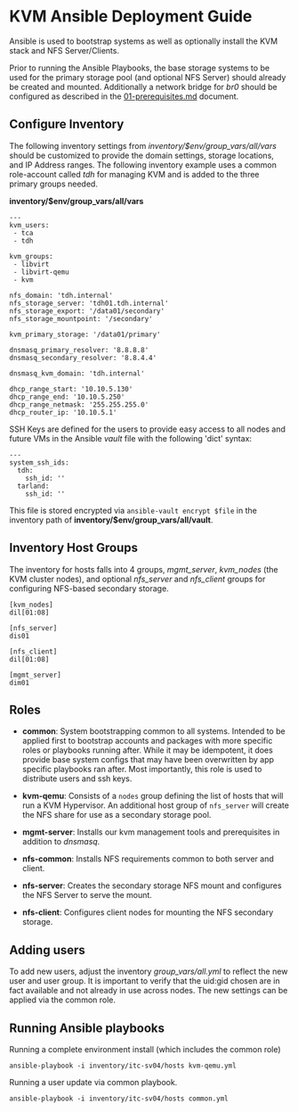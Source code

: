 KVM Ansible Deployment Guide
============================

  Ansible is used to bootstrap systems as well as optionally install the
KVM stack and NFS Server/Clients.

  Prior to running the Ansible Playbooks, the base storage systems to be used for
the primary storage pool (and optional NFS Server) should already be created and
mounted. Additionally a network bridge for *br0* should be configured as
described in the [01-prerequisites.md](docs/01-prerequisites.md) document.

## Configure Inventory

  The following inventory settings from *inventory/$env/group_vars/all/vars*
should be customized to provide the domain settings, storage locations, and IP
Address ranges. The following inventory example uses a common role-account called
*tdh* for managing KVM and is added to the three primary groups needed.

**inventory/$env/group_vars/all/vars**
```
---
kvm_users:
 - tca
 - tdh

kvm_groups:
 - libvirt
 - libvirt-qemu
 - kvm

nfs_domain: 'tdh.internal'
nfs_storage_server: 'tdh01.tdh.internal'
nfs_storage_export: '/data01/secondary'
nfs_storage_mountpoint: '/secondary'

kvm_primary_storage: '/data01/primary'

dnsmasq_primary_resolver: '8.8.8.8'
dnsmasq_secondary_resolver: '8.8.4.4'

dnsmasq_kvm_domain: 'tdh.internal'

dhcp_range_start: '10.10.5.130'
dhcp_range_end: '10.10.5.250'
dhcp_range_netmask: '255.255.255.0'
dhcp_router_ip: '10.10.5.1'
```

SSH Keys are defined for the users to provide easy access to all nodes and
future VMs in the Ansible *vault* file with the following 'dict' syntax:
```
---
system_ssh_ids:
  tdh:
    ssh_id: ''
  tarland:
    ssh_id: ''
```

This file is stored encrypted via `ansible-vault encrypt $file` in the
inventory path of **inventory/$env/group_vars/all/vault**.

## Inventory Host Groups

The inventory for hosts falls into 4 groups, *mgmt_server*, *kvm_nodes*
(the KVM cluster nodes), and optional *nfs_server* and *nfs_client* groups for
configuring NFS-based secondary storage.
```
[kvm_nodes]
dil[01:08]

[nfs_server]
dis01

[nfs_client]
dil[01:08]

[mgmt_server]
dim01
```

## Roles

- **common**:  System bootstrapping common to all systems. Intended to be
  applied first to bootstrap accounts and packages with more specific roles
  or playbooks running after. While it may be idempotent, it does provide base
  system configs that may have been overwritten by app specific playbooks ran
  after. Most importantly, this role is used to distribute users and ssh keys.

- **kvm-qemu**: Consists of a `nodes` group defining the list of hosts that
  will run a KVM Hypervisor. An additional host group of `nfs_server` will
  create the NFS share for use as a secondary storage pool.

- **mgmt-server**: Installs our kvm management tools and prerequisites in
  addition to *dnsmasq*.

- **nfs-common**: Installs NFS requirements common to both server and client.

- **nfs-server**: Creates the secondary storage NFS mount and configures
  the NFS Server to serve the mount.

- **nfs-client**: Configures client nodes for mounting the NFS secondary
  storage.


## Adding users

  To add new users, adjust the inventory *group_vars/all.yml* to reflect
the new user and user group. It is important to verify that the uid:gid chosen
are in fact available and not already in use across nodes. The new settings
can be applied via the common role.


## Running Ansible playbooks

Running a complete environment install (which includes the common role)
```
ansible-playbook -i inventory/itc-sv04/hosts kvm-qemu.yml
```

Running a user update via common playbook.
```
ansible-playbook -i inventory/itc-sv04/hosts common.yml
```
